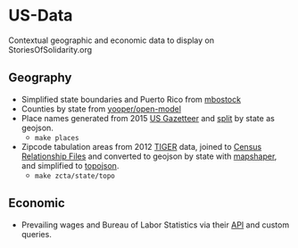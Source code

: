 # US-Data

Contextual geographic and economic data to display on StoriesOfSolidarity.org

## Geography

* Simplified state boundaries and Puerto Rico from [mbostock](http://bl.ocks.org/mbostock/5629120)
* Counties by state from [yooper/open-model](https://github.com/yooper/open-model/tree/master/geodata/topojson/united_states)
* Place names generated from 2015 [US Gazetteer](https://www.census.gov/geo/maps-data/data/gazetteer2015.html) and [split](geography/scripts/split_places.py) by state as geojson.
    * `make places`
* Zipcode tabulation areas from 2012 [TIGER](http://www2.census.gov/geo/tiger/TIGER2012/ZCTA5/) data, joined to [Census Relationship Files](https://www.census.gov/geo/maps-data/data/relationship.html) and converted to geojson by state with [mapshaper](https://github.com/mbloch/mapshaper), and simplified to [topojson](https://github.com/mbostock/topojson).
	* `make zcta/state/topo`

## Economic

* Prevailing wages and Bureau of Labor Statistics via their [API](http://www.bls.gov/developers/home.htm) and custom queries.